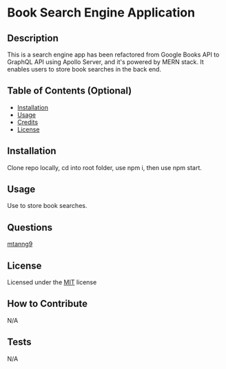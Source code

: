 # Book Search Engine Application 

## Description
This is a search engine app has been refactored from Google Books API to GraphQL API using Apollo Server, and it's powered by MERN stack. 
It enables users to store book searches in the back end.


## Table of Contents (Optional)

- [Installation](#installation)
- [Usage](#usage)
- [Credits](#credits)
- [License](#license)

## Installation

Clone repo locally, cd into root folder, use npm i, then use npm start.


## Usage
Use to store book searches.


## Questions

[mtanng9](https://github.com/mtanng9)


## License

Licensed under the [MIT](https://choosealicense.com/licenses/mit/) license  


## How to Contribute

N/A

## Tests

N/A
